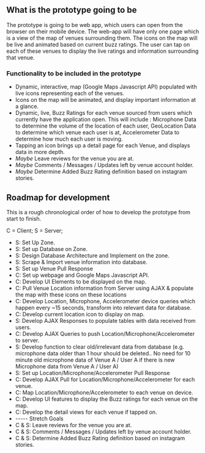 ## What is the prototype going to be
The prototype is going to be web app, which users can open from the browser on their mobile device. The web-app will have only one page which is a view of the map of venues surrounding them. The icons on the map will be live and animated based on current buzz ratings. The user can tap on each of these venues to display the live ratings and information surrounding that venue.

### Functionality to be included in the prototype

- Dynamic, interactive, map (Google Maps Javascript API) populated with live icons representing each of the venues.
- Icons on the map will be animated, and display important information at a glance.
- Dynamic, live, Buzz Ratings for each venue sourced from users which currently have the application open. This will include : Microphone Data to determine the volume of the location of each user, GeoLocation Data to determine which venue each user is at, Accelerometer Data to determine how much each user is moving.
- Tapping an icon brings up a detail page for each Venue, and displays data in more depth.
- *Maybe* Leave reviews for the venue you are at.
- *Maybe* Comments / Messages / Updates left by venue account holder.
- *Maybe* Determine Added Buzz Rating definition based on instagram stories.

## Roadmap for development

This is a rough chronological order of how to develop the prototype from start to finish.

C = Client; S = Server;

- S: Set Up Zone.
- S: Set up Database on Zone.
- S: Design Database Architecture and Implement on the zone.
- S: Scrape & Import venue information into database.
- S: Set up Venue Pull Response
- C: Set up webpage and Google Maps Javascript API.
- C: Develop UI Elements to be displayed on the map.
- C: Pull Venue Location information from Server using AJAX & populate the map with these icons on these locations
- C: Develop Location, Microphone, Accelerometer device queries which happen every ~15 seconds, transform into relevant data for database.
- C: Develop current location icon to display on map.
- S: Develop AJAX Responses to populate tables with data received from users.
- C: Develop AJAX Queries to push Location/Microphone/Accelerometer to server.
- S: Develop function to clear old/irrelevant data from database (e.g. microphone data older than 1 hour should be deleted.. No need for 10 minute old microphone data of Venue A / User A if there is new Microphone data from Venue A / User A)
- S: Set up Location/Microphone/Accelerometer Pull Response
- C: Develop AJAX Pull for Location/Microphone/Accelerometer for each venue.
- C: Map Location/Microphone/Accelerometer to each venue on device.
- C: Develop UI features to display the Buzz ratings for each venue on the map.
- C: Develop the detail views for each venue if tapped on.
- ----- Stretch Goals
- C & S: Leave reviews for the venue you are at.
- C & S: Comments / Messages / Updates left by venue account holder.
- C & S: Determine Added Buzz Rating definition based on instagram stories.
